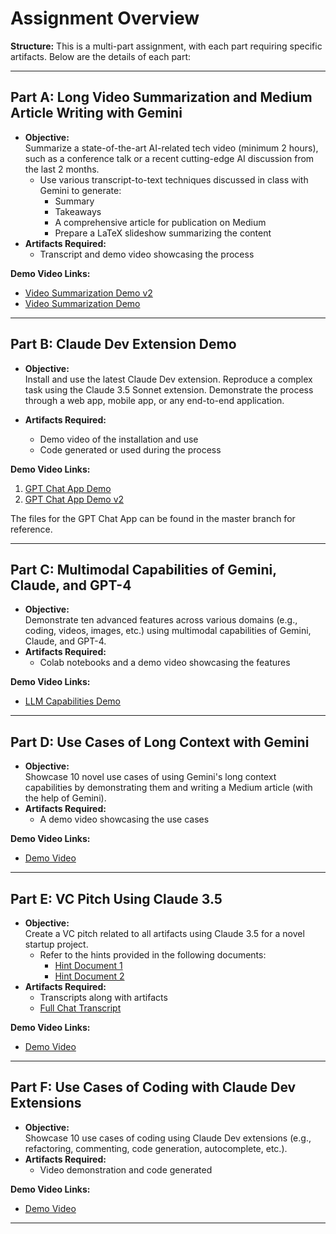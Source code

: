 # Assignment Overview

**Structure:** This is a multi-part assignment, with each part requiring specific artifacts. Below are the details of each part:

---

## Part A: Long Video Summarization and Medium Article Writing with Gemini

- **Objective:**  
  Summarize a state-of-the-art AI-related tech video (minimum 2 hours), such as a conference talk or a recent cutting-edge AI discussion from the last 2 months.  
  - Use various transcript-to-text techniques discussed in class with Gemini to generate:
    - Summary
    - Takeaways
    - A comprehensive article for publication on Medium
    - Prepare a LaTeX slideshow summarizing the content
- **Artifacts Required:**  
  - Transcript and demo video showcasing the process

**Demo Video Links:**
- [Video Summarization Demo v2](https://drive.google.com/file/d/1Ml-FbkxpnmP7jXzTYccvt6T8hjgUPmrO/view?usp=sharing)
- [Video Summarization Demo](https://drive.google.com/file/d/1Ml-FbkxpnmP7jXzTYccvt6T8hjgUPmrO/view?usp=sharing)

---

## Part B: Claude Dev Extension Demo

- **Objective:**  
  Install and use the latest Claude Dev extension. Reproduce a complex task using the Claude 3.5 Sonnet extension. Demonstrate the process through a web app, mobile app, or any end-to-end application.

- **Artifacts Required:**  
  - Demo video of the installation and use
  - Code generated or used during the process

**Demo Video Links:**
1. [GPT Chat App Demo](https://drive.google.com/file/d/1MQ7ORefdMiXRyZ0oeTazEHxhCTbQpkBH/view?usp=sharing)
2. [GPT Chat App Demo v2](https://drive.google.com/file/d/1aF3_TM7W4oD3lNNrWC1G-F1KsCKjooVs/view?usp=sharing)

The files for the GPT Chat App can be found in the master branch for reference.

---

## Part C: Multimodal Capabilities of Gemini, Claude, and GPT-4

- **Objective:**  
  Demonstrate ten advanced features across various domains (e.g., coding, videos, images, etc.) using multimodal capabilities of Gemini, Claude, and GPT-4.
- **Artifacts Required:**  
  - Colab notebooks and a demo video showcasing the features

**Demo Video Links:**
- [LLM Capabilities Demo](https://drive.google.com/file/d/1m51WyjLsxfcKcoIRWDeq_bnw5T4A9YPj/view?usp=sharing)

---

## Part D: Use Cases of Long Context with Gemini

- **Objective:**  
  Showcase 10 novel use cases of using Gemini's long context capabilities by demonstrating them and writing a Medium article (with the help of Gemini).
- **Artifacts Required:**  
  - A demo video showcasing the use cases

**Demo Video Links:**
- [Demo Video](https://drive.google.com/file/d/1imyVndqYwhq3-qj2hu0rmLA7PZasVQOP/view?usp=sharing)

---

## Part E: VC Pitch Using Claude 3.5

- **Objective:**  
  Create a VC pitch related to all artifacts using Claude 3.5 for a novel startup project.
  - Refer to the hints provided in the following documents:
    - [Hint Document 1](https://docs.google.com/document/d/16T4UKYTgFACHe0f0Jp98OUNoZAaW3pVNTnCbfcSyySo/edit?usp=sharing)
    - [Hint Document 2](https://docs.google.com/document/d/1jq4FYevW5sI5EJP6Fnp76DGLuegOYQeXT8-44WERcJU/edit?usp=sharing)
- **Artifacts Required:**  
  - Transcripts along with artifacts
  - [Full Chat Transcript](https://docs.google.com/document/d/18s_FP6PRqfXpsYmlpXS6adLs22YqxWI3R2_eNXY0IGA/edit?usp=sharing)

**Demo Video Links:**
- [Demo Video](https://drive.google.com/file/d/1N-jMqeps9TS0TPL5sBGRd0Uj-nkYT16K/view?usp=sharing)

---

## Part F: Use Cases of Coding with Claude Dev Extensions

- **Objective:**  
  Showcase 10 use cases of coding using Claude Dev extensions (e.g., refactoring, commenting, code generation, autocomplete, etc.).
- **Artifacts Required:**  
  - Video demonstration and code generated

**Demo Video Links:**
- [Demo Video](https://drive.google.com/file/d/1W9_28Mnuz6jpqbQDq98kfHaDly0XBYMc/view?usp=sharing)

---

